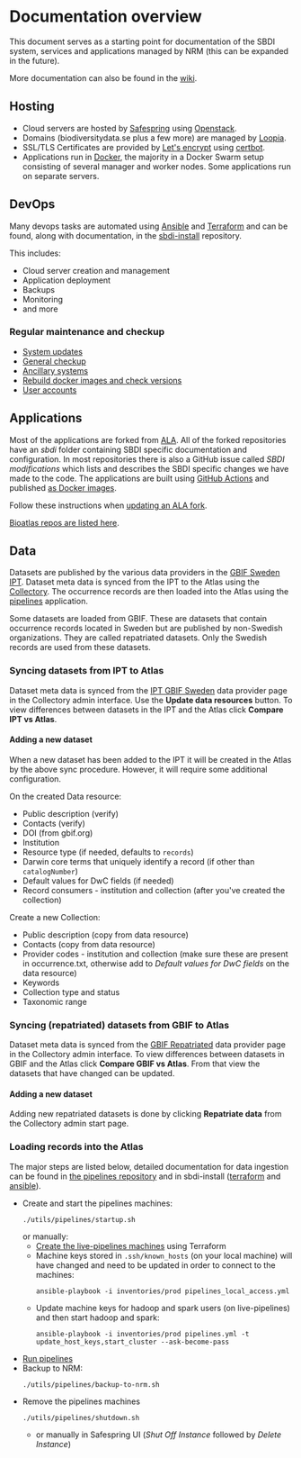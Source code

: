 # Documentation overview
This document serves as a starting point for documentation of the SBDI system, services and applications managed by NRM (this can be expanded in the future).

More documentation can also be found in the [wiki](https://github.com/biodiversitydata-se/documentation-overview/wiki).

## Hosting
- Cloud servers are hosted by [Safespring](https://dashboard.sto1.safespring.com/) using [Openstack](https://www.openstack.org/).
- Domains (biodiversitydata.se plus a few more) are managed by [Loopia](https://www.loopia.se/loggain/).
- SSL/TLS Certificates are provided by [Let's encrypt](https://letsencrypt.org/) using [certbot](https://certbot.eff.org/).
- Applications run in [Docker](https://www.docker.com/), the majority in a Docker Swarm setup consisting of several manager and worker nodes. Some applications run on separate servers.

## DevOps
Many devops tasks are automated using [Ansible](https://www.ansible.com/) and [Terraform](https://www.terraform.io/) and can be found, along with documentation, in the [sbdi-install](https://github.com/biodiversitydata-se/sbdi-install) repository.

This includes:
- Cloud server creation and management
- Application deployment
- Backups
- Monitoring
- and more

### Regular maintenance and checkup
- [System updates](https://github.com/biodiversitydata-se/documentation-overview/wiki/Running-system-updates-(apt))
- [General checkup](https://github.com/biodiversitydata-se/documentation-overview/wiki/General-checkup)
- [Ancillary systems](https://github.com/biodiversitydata-se/documentation-overview/wiki/Ancillary-systems-maintenance)
- [Rebuild docker images and check versions](https://github.com/biodiversitydata-se/documentation-overview/wiki/Rebuild-docker-images-and-check-versions)
- [User accounts](https://github.com/biodiversitydata-se/documentation-overview/wiki/Applications-with-user-accounts)

## Applications
Most of the applications are forked from [ALA](https://github.com/AtlasOfLivingAustralia/). All of the forked repositories have an *sbdi* folder containing SBDI specific documentation and configuration. In most repositories there is also a GitHub issue called *SBDI modifications* which lists and describes the SBDI specific changes we have made to the code. The applications are built using [GitHub Actions](https://docs.github.com/en/actions) and published [as Docker images](https://github.com/orgs/biodiversitydata-se/packages). 

Follow these instructions when [updating an ALA fork](https://github.com/biodiversitydata-se/documentation-overview/wiki/Updating-an-ALA-fork-from-upstream).

[Bioatlas repos are listed here](https://github.com/biodiversitydata-se/repo-overview?tab=readme-ov-file#bioatlas). 

## Data
Datasets are published by the various data providers in the [GBIF Sweden IPT](https://www.gbif.se/ipt). Dataset meta data is synced from the IPT to the Atlas using the [Collectory](https://collections.biodiversitydata.se/). The occurrence records are then loaded into the Atlas using the [pipelines](https://github.com/biodiversitydata-se/pipelines) application.

Some datasets are loaded from GBIF. These are datasets that contain occurrence records located in Sweden but are published by non-Swedish organizations. They are called repatriated datasets. Only the Swedish records are used from these datasets.

### Syncing datasets from IPT to Atlas
Dataset meta data is synced from the [IPT GBIF Sweden](https://collections.biodiversitydata.se/dataProvider/show/dp0) data provider page in the Collectory admin interface. Use the **Update data resources** button. 
To view differences between datasets in the IPT and the Atlas click **Compare IPT vs Atlas**.

#### Adding a new dataset
When a new dataset has been added to the IPT it will be created in the Atlas by the above sync procedure. However, it will require some additional configuration.

On the created Data resource:
- Public description (verify)
- Contacts (verify)
- DOI (from gbif.org)
- Institution
- Resource type (if needed, defaults to `records`)
- Darwin core terms that uniquely identify a record (if other than `catalogNumber`)
- Default values for DwC fields (if needed)
- Record consumers - institution and collection (after you've created the collection)

Create a new Collection:
- Public description (copy from data resource)
- Contacts (copy from data resource)
- Provider codes - institution and collection (make sure these are present in occurrence.txt, otherwise add to *Default values for DwC fields* on the data resource)
- Keywords
- Collection type and status
- Taxonomic range

### Syncing (repatriated) datasets from GBIF to Atlas
Dataset meta data is synced from the [GBIF Repatriated](https://collections.biodiversitydata.se/dataProvider/show/dp4) data provider page in the Collectory admin interface. To view differences between datasets in GBIF and the Atlas click **Compare GBIF vs Atlas**. From that view the datasets that have changed can be updated.

#### Adding a new dataset
Adding new repatriated datasets is done by clicking **Repatriate data** from the Collectory admin start page.

### Loading records into the Atlas
The major steps are listed below, detailed documentation for data ingestion can be found in [the pipelines repository](https://github.com/biodiversitydata-se/pipelines/blob/master/sbdi/README.md) and in sbdi-install ([terraform](https://github.com/biodiversitydata-se/sbdi-install/blob/main/terraform) and [ansible](https://github.com/biodiversitydata-se/sbdi-install/blob/main/ansible/roles/pipelines/README.md)).

* Create and start the pipelines machines:
    ```
    ./utils/pipelines/startup.sh
    ```
    or  manually:
    * [Create the live-pipelines machines](https://github.com/biodiversitydata-se/sbdi-install/tree/main/terraform#running) using Terraform
    * Machine keys stored in `.ssh/known_hosts` (on your local machine) will have changed and need to be updated in order to connect to the machines:
        ```
        ansible-playbook -i inventories/prod pipelines_local_access.yml
        ```
    * Update machine keys for hadoop and spark users (on live-pipelines) and then start hadoop and spark:
        ```
        ansible-playbook -i inventories/prod pipelines.yml -t update_host_keys,start_cluster --ask-become-pass
        ```
* [Run pipelines](https://github.com/biodiversitydata-se/pipelines/tree/master/sbdi#running-pipelines)
* Backup to NRM:
    ```
    ./utils/pipelines/backup-to-nrm.sh
    ```
* Remove the pipelines machines
    ```
    ./utils/pipelines/shutdown.sh
    ```
    * or manually in Safespring UI (*Shut Off Instance* followed by *Delete Instance*)
